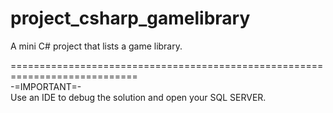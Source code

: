 # project_csharp_gamelibrary
A mini C# project that lists a game library.

============================================================================                              
-=IMPORTANT=-                                                                                                              
Use an IDE to debug the solution and open your SQL SERVER.
